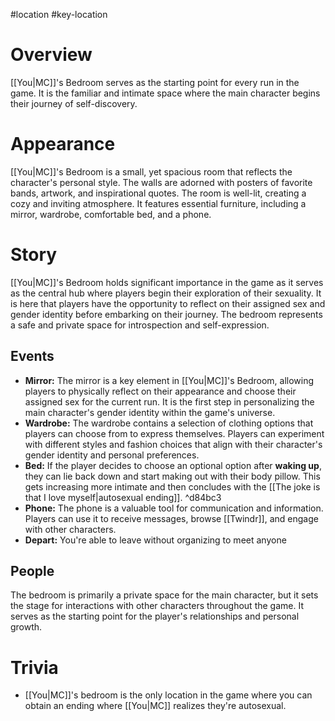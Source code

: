 #location #key-location

# Overview
[[You|MC]]'s Bedroom serves as the starting point for every run in the game. It is the familiar and intimate space where the main character begins their journey of self-discovery.

# Appearance
[[You|MC]]'s Bedroom is a small, yet spacious room that reflects the character's personal style. The walls are adorned with posters of favorite bands, artwork, and inspirational quotes. The room is well-lit, creating a cozy and inviting atmosphere. It features essential furniture, including a mirror, wardrobe, comfortable bed, and a phone.

# Story
[[You|MC]]'s Bedroom holds significant importance in the game as it serves as the central hub where players begin their exploration of their sexuality. It is here that players have the opportunity to reflect on their assigned sex and gender identity before embarking on their journey. The bedroom represents a safe and private space for introspection and self-expression.

## Events
- **Mirror:** The mirror is a key element in [[You|MC]]'s Bedroom, allowing players to physically reflect on their appearance and choose their assigned sex for the current run. It is the first step in personalizing the main character's gender identity within the game's universe.
- **Wardrobe:** The wardrobe contains a selection of clothing options that players can choose from to express themselves. Players can experiment with different styles and fashion choices that align with their character's gender identity and personal preferences.
- **Bed:** If the player decides to choose an optional option after **waking up**, they can lie back down and start making out with their body pillow. This gets increasing more intimate and then concludes with the [[The joke is that I love myself|autosexual ending]]. ^d84bc3
- **Phone:** The phone is a valuable tool for communication and information. Players can use it to receive messages, browse [[Twindr]], and engage with other characters.
- **Depart:** You're able to leave without organizing to meet anyone

## People
The bedroom is primarily a private space for the main character, but it sets the stage for interactions with other characters throughout the game. It serves as the starting point for the player's relationships and personal growth.

# Trivia
- [[You|MC]]'s bedroom is the only location in the game where you can obtain an ending where [[You|MC]] realizes they're autosexual.